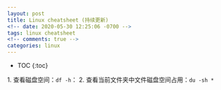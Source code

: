 ```yaml
---
layout: post
title: Linux cheatsheet (持续更新)
<!-- date: 2020-05-30 12:25:06 -0700 -->
tags: linux cheatsheet
<!-- comments: true -->
categories: linux
---
```



* TOC
{:toc}

1\. 查看磁盘空间：`df -h`：
2\. 查看当前文件夹中文件磁盘空间占用：`du -sh *`